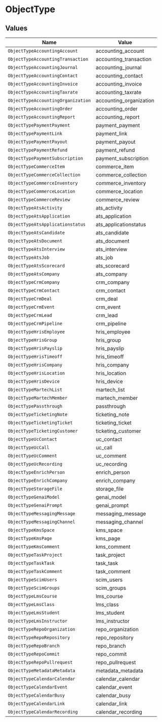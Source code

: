 # ObjectType


## Values

| Name                               | Value                              |
| ---------------------------------- | ---------------------------------- |
| `ObjectTypeAccountingAccount`      | accounting_account                 |
| `ObjectTypeAccountingTransaction`  | accounting_transaction             |
| `ObjectTypeAccountingJournal`      | accounting_journal                 |
| `ObjectTypeAccountingContact`      | accounting_contact                 |
| `ObjectTypeAccountingInvoice`      | accounting_invoice                 |
| `ObjectTypeAccountingTaxrate`      | accounting_taxrate                 |
| `ObjectTypeAccountingOrganization` | accounting_organization            |
| `ObjectTypeAccountingOrder`        | accounting_order                   |
| `ObjectTypeAccountingReport`       | accounting_report                  |
| `ObjectTypePaymentPayment`         | payment_payment                    |
| `ObjectTypePaymentLink`            | payment_link                       |
| `ObjectTypePaymentPayout`          | payment_payout                     |
| `ObjectTypePaymentRefund`          | payment_refund                     |
| `ObjectTypePaymentSubscription`    | payment_subscription               |
| `ObjectTypeCommerceItem`           | commerce_item                      |
| `ObjectTypeCommerceCollection`     | commerce_collection                |
| `ObjectTypeCommerceInventory`      | commerce_inventory                 |
| `ObjectTypeCommerceLocation`       | commerce_location                  |
| `ObjectTypeCommerceReview`         | commerce_review                    |
| `ObjectTypeAtsActivity`            | ats_activity                       |
| `ObjectTypeAtsApplication`         | ats_application                    |
| `ObjectTypeAtsApplicationstatus`   | ats_applicationstatus              |
| `ObjectTypeAtsCandidate`           | ats_candidate                      |
| `ObjectTypeAtsDocument`            | ats_document                       |
| `ObjectTypeAtsInterview`           | ats_interview                      |
| `ObjectTypeAtsJob`                 | ats_job                            |
| `ObjectTypeAtsScorecard`           | ats_scorecard                      |
| `ObjectTypeAtsCompany`             | ats_company                        |
| `ObjectTypeCrmCompany`             | crm_company                        |
| `ObjectTypeCrmContact`             | crm_contact                        |
| `ObjectTypeCrmDeal`                | crm_deal                           |
| `ObjectTypeCrmEvent`               | crm_event                          |
| `ObjectTypeCrmLead`                | crm_lead                           |
| `ObjectTypeCrmPipeline`            | crm_pipeline                       |
| `ObjectTypeHrisEmployee`           | hris_employee                      |
| `ObjectTypeHrisGroup`              | hris_group                         |
| `ObjectTypeHrisPayslip`            | hris_payslip                       |
| `ObjectTypeHrisTimeoff`            | hris_timeoff                       |
| `ObjectTypeHrisCompany`            | hris_company                       |
| `ObjectTypeHrisLocation`           | hris_location                      |
| `ObjectTypeHrisDevice`             | hris_device                        |
| `ObjectTypeMartechList`            | martech_list                       |
| `ObjectTypeMartechMember`          | martech_member                     |
| `ObjectTypePassthrough`            | passthrough                        |
| `ObjectTypeTicketingNote`          | ticketing_note                     |
| `ObjectTypeTicketingTicket`        | ticketing_ticket                   |
| `ObjectTypeTicketingCustomer`      | ticketing_customer                 |
| `ObjectTypeUcContact`              | uc_contact                         |
| `ObjectTypeUcCall`                 | uc_call                            |
| `ObjectTypeUcComment`              | uc_comment                         |
| `ObjectTypeUcRecording`            | uc_recording                       |
| `ObjectTypeEnrichPerson`           | enrich_person                      |
| `ObjectTypeEnrichCompany`          | enrich_company                     |
| `ObjectTypeStorageFile`            | storage_file                       |
| `ObjectTypeGenaiModel`             | genai_model                        |
| `ObjectTypeGenaiPrompt`            | genai_prompt                       |
| `ObjectTypeMessagingMessage`       | messaging_message                  |
| `ObjectTypeMessagingChannel`       | messaging_channel                  |
| `ObjectTypeKmsSpace`               | kms_space                          |
| `ObjectTypeKmsPage`                | kms_page                           |
| `ObjectTypeKmsComment`             | kms_comment                        |
| `ObjectTypeTaskProject`            | task_project                       |
| `ObjectTypeTaskTask`               | task_task                          |
| `ObjectTypeTaskComment`            | task_comment                       |
| `ObjectTypeScimUsers`              | scim_users                         |
| `ObjectTypeScimGroups`             | scim_groups                        |
| `ObjectTypeLmsCourse`              | lms_course                         |
| `ObjectTypeLmsClass`               | lms_class                          |
| `ObjectTypeLmsStudent`             | lms_student                        |
| `ObjectTypeLmsInstructor`          | lms_instructor                     |
| `ObjectTypeRepoOrganization`       | repo_organization                  |
| `ObjectTypeRepoRepository`         | repo_repository                    |
| `ObjectTypeRepoBranch`             | repo_branch                        |
| `ObjectTypeRepoCommit`             | repo_commit                        |
| `ObjectTypeRepoPullrequest`        | repo_pullrequest                   |
| `ObjectTypeMetadataMetadata`       | metadata_metadata                  |
| `ObjectTypeCalendarCalendar`       | calendar_calendar                  |
| `ObjectTypeCalendarEvent`          | calendar_event                     |
| `ObjectTypeCalendarBusy`           | calendar_busy                      |
| `ObjectTypeCalendarLink`           | calendar_link                      |
| `ObjectTypeCalendarRecording`      | calendar_recording                 |